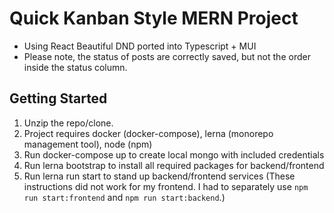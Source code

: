 # Quick Kanban Style MERN Project

- Using React Beautiful DND ported into Typescript + MUI
- Please note, the status of posts are correctly saved, but not the order inside the status column.

## Getting Started

1. Unzip the repo/clone.
2. Project requires docker (docker-compose), lerna (monorepo management tool), node
(npm)
3. Run docker-compose up to create local mongo with included credentials
4. Run lerna bootstrap to install all required packages for backend/frontend
5. Run lerna run start to stand up backend/frontend services (These instructions did not work for my frontend. I had to separately use `npm run start:frontend` and `npm run start:backend`.)

